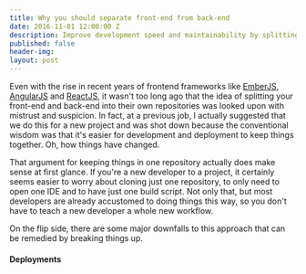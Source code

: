 ```yaml
---
title: Why you should separate front-end from back-end
date: 2016-11-01 12:00:00 Z
description: Improve development speed and maintainability by splitting front-end and back-end into their own repositories.
published: false
header-img: 
layout: post
---
```


Even with the rise in recent years of frontend frameworks like [EmberJS](), [AngularJS]() and [ReactJS](), it wasn't too long 
ago that the idea of splitting your front-end and back-end into their own repositories was looked upon with mistrust and suspicion.
In fact, at a previous job, I actually suggested that we do this for a new project and was shot down because the conventional wisdom was 
that it's easier for development and deployment to keep things together. Oh, how things have changed.

That argument for keeping things in one repository actually does make sense at first glance. If you're a new developer to a project, it 
certainly seems easier to worry about cloning just one repository, to only need to open one IDE and to have just one build script. Not only 
that, but most developers are already accustomed to doing things this way, so you don't have to teach a new developer a whole new workflow. 

On the flip side, there are some major downfalls to this approach that can be remedied by breaking things up.


<!--  
Pros of single repo
- One IDE
- One thing to clone
- Easier to conceptualize (less moving parts it seems)
- Most developers are already accustomed to this workflow

Cons of single repo
- Longer build times in general, 
- changing front-end requires building and deploying back-end and vice-versa 
- too much code for your ide 
- front-end devs have to run app infrastructure locally
- doesn't work well if you go serverless

Pros of split repos
- Easier to optimize and deploy front-end code
-->  

#### Deployments



#### 